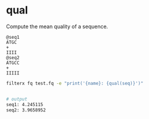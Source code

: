 # qual

Compute the mean quality of a sequence.

```fasta title="test.fq"
@seq1
ATGC
+
IIII
@seq2
ATGCC
+
IIIII
```

```bash title="example"
filterx fq test.fq -e "print('{name}: {qual(seq)}')"
```

```bash title="output"

# output
seq1: 4.245115
seq2: 3.9658952
```
